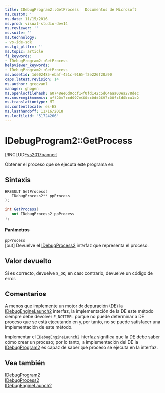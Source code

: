 ```yaml
---
title: IDebugProgram2::GetProcess | Documentos de Microsoft
ms.custom: ''
ms.date: 11/15/2016
ms.prod: visual-studio-dev14
ms.reviewer: ''
ms.suite: ''
ms.technology:
- vs-ide-sdk
ms.tgt_pltfrm: ''
ms.topic: article
f1_keywords:
- IDebugProgram2::GetProcess
helpviewer_keywords:
- IDebugProgram2::GetProcess
ms.assetid: 1d602485-ebaf-451c-9165-f2e226f20a90
caps.latest.revision: 14
ms.author: gregvanl
manager: ghogen
ms.openlocfilehash: a0748ee6d0ccf14f0fd142c5d64aaa00ea278dec
ms.sourcegitcommit: af428c7ccd007e668ec0dd8697c88fc5d8bca1e2
ms.translationtype: MT
ms.contentlocale: es-ES
ms.lasthandoff: 11/16/2018
ms.locfileid: "51724266"
---
```

# <a name="idebugprogram2getprocess"></a>IDebugProgram2::GetProcess
[!INCLUDE[vs2017banner](../../../includes/vs2017banner.md)]

Obtener el proceso que se ejecuta este programa en.  
  
## <a name="syntax"></a>Sintaxis  
  
```cpp  
HRESULT GetProcess(  
   IDebugProcess2** ppProcess  
);  
```  
  
```csharp  
int GetProcess(  
   out IDebugProcess2 ppProcess  
);  
```  
  
#### <a name="parameters"></a>Parámetros  
 `ppProcess`  
 [out] Devuelve el [IDebugProcess2](../../../extensibility/debugger/reference/idebugprocess2.md) interfaz que representa el proceso.  
  
## <a name="return-value"></a>Valor devuelto  
 Si es correcto, devuelve `S_OK`; en caso contrario, devuelve un código de error.  
  
## <a name="remarks"></a>Comentarios  
 A menos que implemente un motor de depuración (DE) la [IDebugEngineLaunch2](../../../extensibility/debugger/reference/idebugenginelaunch2.md) interfaz, la implementación de la DE este método siempre debe devolver `E_NOTIMPL` porque no puede determinar a DE proceso que se está ejecutando en y, por tanto, no se puede satisfacer una implementación de este método.  
  
 Implementar el `IDebugEngineLaunch2` interfaz significa que la DE debe saber cómo crear un proceso; por lo tanto, la implementación del DE la [IDebugProgram2](../../../extensibility/debugger/reference/idebugprogram2.md) es capaz de saber qué proceso se ejecuta en la interfaz.  
  
## <a name="see-also"></a>Vea también  
 [IDebugProgram2](../../../extensibility/debugger/reference/idebugprogram2.md)   
 [IDebugProcess2](../../../extensibility/debugger/reference/idebugprocess2.md)   
 [IDebugEngineLaunch2](../../../extensibility/debugger/reference/idebugenginelaunch2.md)

